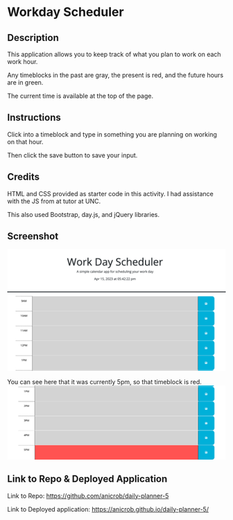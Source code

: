 # Workday Scheduler 
## Description
This application allows you to keep track of what you plan to work on each work hour. 

Any timeblocks in the past are gray, the present is red, and the future hours are in green. 

The current time is available at the top of the page. 
## Instructions
Click into a timeblock and type in something you are planning on working on that hour. 

Then click the save button to save your input. 
## Credits 
HTML and CSS provided as starter code in this activity. I had assistance with the JS from at tutor at UNC. 

This also used Bootstrap, day.js, and jQuery libraries. 
## Screenshot
![Screenshot](./assets/workday-planner-top.png)

You can see here that it was currently 5pm, so that timeblock is red.
![Screenshot](./assets/workday-planner-bottom.png)

## Link to Repo & Deployed Application
Link to Repo:
https://github.com/anicrob/daily-planner-5 

Link to Deployed application:
https://anicrob.github.io/daily-planner-5/ 
